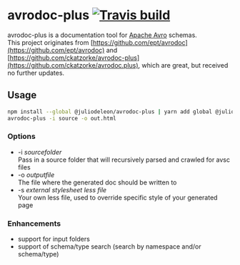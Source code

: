 # avrodoc-plus [![Travis build](https://secure.travis-ci.org/JulioDeLeon/avrodoc-plus.svg?branch=master "Build Status")](https://travis-ci.org/JulioDeLeon/avrodoc-plus)

avrodoc-plus is a documentation tool for [Apache Avro](http://avro.apache.org/) schemas.  
This project originates from [https://github.com/ept/avrodoc](https://github.com/ept/avrodoc) and [https://github.com/ckatzorke/avrodoc-plus](https://github.com/ckatzorke/avrodoc.plus), which are great, but received no further updates.

## Usage

```bash
npm install --global @juliodeleon/avrodoc-plus | yarn add global @juliodeleon/avrodoc-plus
avrodoc-plus -i source -o out.html
```

### Options

* -i *sourcefolder*  
   Pass in a source folder that will recursively parsed and crawled for avsc files
* -o *outputfile*  
  The file where the generated doc should be written to
* -s *external stylesheet less file*  
  Your own less file, used to override specific style of your generated page

### Enhancements

- support for input folders
- support of schema/type search (search by namespace and/or schema/type)
